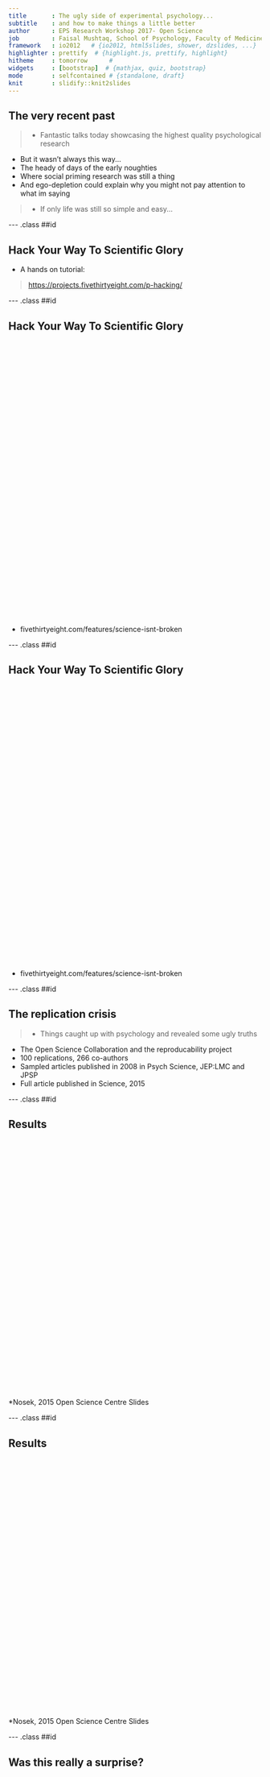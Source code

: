 ```yaml
---
title       : The ugly side of experimental psychology...
subtitle    : and how to make things a little better
author      : EPS Research Workshop 2017- Open Science
job         : Faisal Mushtaq, School of Psychology, Faculty of Medicine and Health, University of Leeds
framework   : io2012   # {io2012, html5slides, shower, dzslides, ...}
highlighter : prettify  # {highlight.js, prettify, highlight}
hitheme     : tomorrow      # 
widgets     : [bootstrap]  # {mathjax, quiz, bootstrap}
mode        : selfcontained # {standalone, draft}
knit        : slidify::knit2slides
---
```


## The very recent past

>- Fantastic talks today showcasing the highest quality psychological research
* But it wasn’t always this way...
* The heady of days of the early noughties
* Where social priming research was still a thing
* And ego-depletion could explain why you might not pay attention to what im saying
>- If only life was still so simple and easy...

--- .class ##id  

## Hack Your Way To Scientific Glory

* A hands on tutorial:

> https://projects.fivethirtyeight.com/p-hacking/

--- .class ##id  

## Hack Your Way To Scientific Glory

<div style="position: relative; left: 16700; top: 0px; z-index:200">
<img src='assets/img/hack1.png' height="550px" width="600px">
</div>

* fivethirtyeight.com/features/science-isnt-broken

--- .class ##id  

## Hack Your Way To Scientific Glory

<div style="position: relative; left: 16700; top: 0px; z-index:200">
<img src='assets/img/hack2.png' height="550px" width="600px">
</div>

* fivethirtyeight.com/features/science-isnt-broken

--- .class ##id  


## The replication crisis 

>- Things caught up with psychology and revealed some ugly truths
* The Open Science Collaboration and the reproducability project
* 100 replications, 266 co-authors
* Sampled articles published in 2008 in Psych Science, JEP:LMC and JPSP
* Full article published in Science, 2015

--- .class ##id  

## Results

<div style="position: relative; left: 16700; top: 0px; z-index:200">
<img src='assets/img/repcrisis_pval.png' height="500px" width="600px">
</div>

*Nosek, 2015 Open Science Centre Slides


--- .class ##id  

## Results

<div style="position: relative; left: 16700; top: 0px; z-index:200">
<img src='assets/img/repcrisis_effect.png' height="500px" width="600px">
</div>

*Nosek, 2015 Open Science Centre Slides


--- .class ##id  

## Was this really a surprise? 

<div style="position: relative; left: 16700; top: 0px; z-index:200">
<img src='assets/img/feynman.png' height="560px" width="560px">
</div>

--- .class ##id  


## Prediction markets get closer to the truth

<div style="position: relative; left: 16700; top: 0px; z-index:200">
<img src='assets/img/markets.jpg' height="430px" width="430px">
</div>

Deber et al 2015, __PNAS__: Final market prices and survey predictions are shown for the replication of 44 publications from 3 top psychology journals. 29 out of 41 replications were correct, yielding better predictions than a survey carried out before trading started. Successful replications are shown in black, and failed replications are shown in red. Gray symbols are replications that remained unfinished (3 of 44).

--- .class ##id  


## Not just psychology

* But pervasive across academia

<div style="position: relative; left: 16700; top: 0px; z-index:200">
<img src='assets/img/biology.png' height="700px" width="700px">
</div>

* Exciting results often trumps honest science 
* What can we do? 
* "Open Science" - might help address some of these issues

--- .class ##id  

## What is open science? 

> Open science is the movement to make scientific research, data and dissemination accessible to all levels of an inquiring society, amateur or professional.

* Source: Wikipedia

--- .class ##id  

## What is open science? 

<div style="position: relative; left: 16700; top: 0px; z-index:200">
<img src='assets/img/openness.png' height="900px" width="900px">
</div>

--- .class ##id  

## Why should science be open?

The obvious ones:
>- Thorough evaluation requires a clear understanding of the methods and analysis approaches used
* Reproducibility 
* Replicability

--- .class ##id  

## Why should science be open?

The slightly less obvious ones:
>- To increase the efficiency of research
* Fulfill ethical obligations to participants
* Provide information to potential participants
and the research community
* Facilitate systematic reviews and meta analyses

--- .class ##id  

## Why should science be open? 

**It will have to be whether we like it or not**

>- Reporting guidelines- http://www.equator-network.org/reporting-guidelines/
* Funder/government mandates -  http://datasharing.sparcopen.org
* Journal polices -  https://cos.io/top/
* Rewards for open practices

--- .class ##id  


## Doing open science

* Many different ways to be __open__ 

<div style="position: relative; left: 16700; top: 0px; z-index:200">
<img src='assets/img/continuum.png' height="470px" width="470px">
</div>
* Lyon, 2009 

* PAC Lab not yet fully open...

* Preprint, registered report, github code available in the last 12 months

--- .class ##id  

## What do we need to do to be open? 

Transparency and Openness Promotion (TOP) Guidelines

1. Data citation
2. Design transparency
3. Research materials transparency
4. Data transparency
5. Analytic methods (code) transparency
6. __Preregistration of studies__
7. __Preregistration of analysis plans__
8. Replication

--- .class ##id  

##  TOP Guidelines Signatories

* Journals, Organizations, Funders
* 500+ journals 50+ organizations
* h/p://osf.io/9f6gx

<div style="position: relative; left: 16700; top: 0px; z-index:200">
<img src='assets/img/top_journals.png' height="900px" width="900px">
</div>

--- .class ##id  

## Registered Reports

>- Publish your introduction and methods BEFORE running your study
* The file drawer effect
* P-Hacking: Unreported flexibility in data analysis
* HARKing: Hypothesizing After Results are Known
* Growing number of journals accepting registered reports that guarantee publication if accepted (provided you do what you said you would!)
* eLife, Attention, Perception and Psychophysics, Cerebral Cortex, Experimental Psychology

--- .class ##id  

## Registered Reports

<div style="position: relative; left: 16700; top: 0px; z-index:200">
<img src='assets/img/reg_reports_journals.png' height="900px" width="1000px">
</div>
 
- See the full list of journals: osf.io/8mpji

--- .class ##id  

##  Rewards and decision-making

>- Motivate participants through payments or "credits"
>- But pychologists come much cheaper than that...
>- It seems researchers __REALLY__ like badges

--- .class ##id  

##  Promoting Open Science through badges

<div style="position: relative; left: 16700; top: 0px; z-index:200">
<img src='assets/img/psychscience_cover.png' height="700px" width="700px">
</div>

--- .class ##id 

##  Promoting Open Science through badges

<div style="position: relative; left: 16700; top: 0px; z-index:200">
<img src='assets/img/badges.png' height="800px" width="1000px">
</div>

--- .class ##id  
 
##  Promoting Open Science through badges

<div style="position: relative; left: 16700; top: 0px; z-index:200">
<img src='assets/img/badge_behaviours.png' height="700px" width="800px">
</div>

--- .class ##id  

##  Promoting Open Science through badges

>- Badges to Acknowledge Open Practices
>- Making behaviours visible promotes adoption
>- **How do I get my hands on some badges?**

--- .class ##id  

## Badge 1: Open Data

<div style="position: relative; left: 16700; top: 0px; z-index:200">
<img src='assets/img/open_data_badge.png' height="200px" width="200px">
</div>

* Digitally-shareable data are publicly available on an open-access repository (e.g., university repository or one at www.re3data.org or www.databib.org)

* A codebook is included with sufficient description for an independent researcher to reproduce the reported analyses and results. Data from the same project that are not needed to reproduce the reported results can be kept private without losing eligibility for the Open Data badge.

--- .class ##id  

## Standardised formats

* Proprietary formats are the devil's work

<div style="position: relative; left: 16700; top: 0px; z-index:200">
<img src='assets/img/propreitary.png' height="600px" width="600px">
</div>

* Avoid wherever possible
* Initiatives in neuroscience to standardise formats: BIDS format for fMRI & ongoing discussions about EEG

--- .class ##id  

## Badge 2: Open Materials

<div style="position: relative; left: 16700; top: 0px; z-index:200">
<img src='assets/img/open_mat_badge.png' height="200px" width="200px">
</div>

* Digitally-shareable materials are publicly available on an open-access repository

* Infrastructure, equipment, biological materials, or other components that cannot be shared digitally are described in sufficient detail for an independent researcher to understand how to reproduce the procedure

* Sufficient explanation for an independent researcher to understand how the materials relate to the reported methodology

--- .class ##id  

## Badge 3: Pre-registered

<div style="position: relative; left: 16700; top: 0px; z-index:200">
<img src='assets/img/prereg_badge.png' height="200px" width="200px">
</div>

* A public date-time stamped registration is in an institutional registration system (e.g., ClinicalTrials.gov, Open Science Framework)
* Registration pre-dates realization of the outcomes
* Registered design and analysis plan corresponds directly to reported design and analysis
* Full disclosure of results following the registered plan

--- .class ##id  
 
## Open Science Framework 

* Key player in promoting open Science: Centre for Open Science

> Misson- Improve openness, integrity, and reproducibility of scientific research

* Online Resource for Collaboration, Documentation and Archiving
* Includes version control
* Persistent Citable Identifiers
* Pre-registration of ideas to prevent HARKING (more next)
* Connects the software and services you are already using

--- .class ##id  

## Open Science Framework

<div style="position: relative; left: 16700; top: 0px; z-index:200">
<img src='assets/img/osf_links2.png' height="800px" width="800px">
</div>

--- .class ##id  

## Open Science Framework

<div style="position: relative; left: 16700; top: 0px; z-index:200">
<img src='assets/img/osf_links.png' height="680px" width="680px">
</div>

--- .class ##id 

## Resources to help you get started

<div style="position: relative; left: 16700; top: 0px; z-index:200">
<img src='assets/img/improving_resources.png' height="1000px" width="1000px">
</div>

--- .class ##id 

## More on open science

<iframe width="560" height="315" src="https://www.youtube.com/watch?v=sZIxzTsvWhw" frameborder="0" allowfullscreen></iframe>

- https://www.youtube.com/watch?v=sZIxzTsvWhw

* From Lorne Campbell, OSF Slides

--- .class ##id  

## Bibliography

* Begley, C. G., & Ellis, L. M. (2012). Drug development: Raise standards for preclinical cancer research. Nature, 483, 531–533.
* Freedman LP, Cockburn IM, Simcoe TS. The economics of reproducibility in preclinical research. PLoS Biol 2015; 13: e1002165.
* __Heavily__ borrowed from COS throughout: https://osf.io/e92ub
* Lyon, L. (2009). Open science at web-scale: Optimising participation and predictive potential consultative report. Retrieved September 10, 2015, from http://opus.bath.ac.uk/30056/1/open-science-report-6nov09-final-sentojisc.pdf.
* Open Science Collaboration. (2015). Estimating the reproducibility of psychological science. Science, 28; 349: aac4716.
